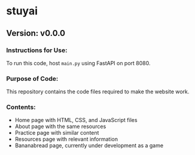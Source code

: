 # stuyai

## Version: v0.0.0

### Instructions for Use:
To run this code, host `main.py` using FastAPI on port 8080.

### Purpose of Code:
This repository contains the code files required to make the website work.

### Contents:
- Home page with HTML, CSS, and JavaScript files
- About page with the same resources
- Practice page with similar content
- Resources page with relevant information
- Bananabread page, currently under development as a game
